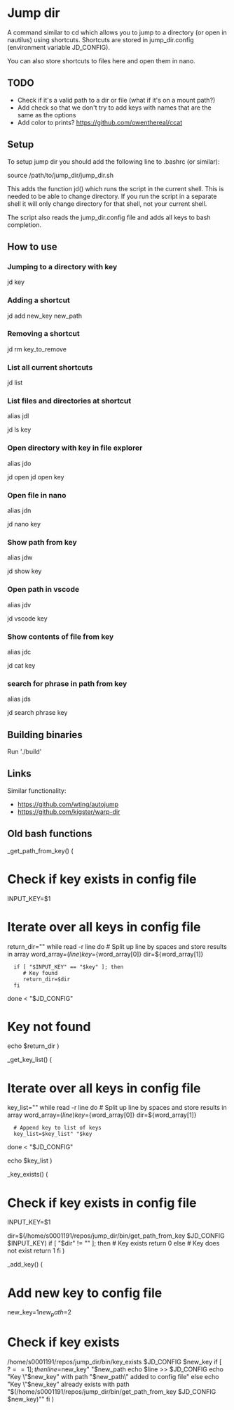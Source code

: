 # Jump dir

A command similar to cd which allows you to jump to a directory (or open in nautilus) using shortcuts.
Shortcuts are stored in jump_dir.config (environment variable JD_CONFIG).

You can also store shortcuts to files here and open them in nano.

## TODO

* Check if it's a valid path to a dir or file (what if it's on a mount path?)
* Add check so that we don't try to add keys with names that are the same as the options
* Add color to prints? https://github.com/owenthereal/ccat

## Setup

To setup jump dir you should add the following line to .bashrc (or similar):

source /path/to/jump_dir/jump_dir.sh

This adds the function jd() which runs the script in the current shell. This is needed to be able to change directory. If you run the script in a separate shell it will only change directory for that shell, not your current shell.

The script also reads the jump_dir.config file and adds all keys to bash completion.


## How to use

### Jumping to a directory with key

jd key

### Adding a shortcut

jd add new_key new_path

### Removing a shortcut

jd rm key_to_remove

### List all current shortcuts

jd list

### List files and directories at shortcut

alias jdl

jd ls key

### Open directory with key in file explorer

alias jdo

jd open
jd open key

### Open file in nano

alias jdn

jd nano key

### Show path from key

alias jdw

jd show key

### Open path in vscode

alias jdv

jd vscode key

### Show contents of file from key

alias jdc

jd cat key

### search for phrase in path from key

alias jds

jd search phrase key


## Building binaries

Run './build'

## Links

Similar functionality:
* https://github.com/wting/autojump
* https://github.com/kigster/warp-dir

## Old bash functions

_get_path_from_key()
(
   # Check if key exists in config file
   INPUT_KEY=$1

   # Iterate over all keys in config file
   return_dir=""
   while read -r line
   do
      # Split up line by spaces and store results in array
      word_array=($line)
      key=${word_array[0]}
      dir=${word_array[1]}

      if [ "$INPUT_KEY" == "$key" ]; then
         # Key found
         return_dir=$dir
      fi
   done < "$JD_CONFIG"

   # Key not found
   echo $return_dir
)

_get_key_list()
(
   # Iterate over all keys in config file
   key_list=""
   while read -r line
   do
      # Split up line by spaces and store results in array
      word_array=($line)
      key=${word_array[0]}
      dir=${word_array[1]}

      # Append key to list of keys
      key_list=$key_list" "$key
   done < "$JD_CONFIG"

   echo $key_list
)

_key_exists()
(
   # Check if key exists in config file
   INPUT_KEY=$1

   dir=$(/home/s0001191/repos/jump_dir/bin/get_path_from_key $JD_CONFIG $INPUT_KEY)
   if [ "$dir" != "" ]; then
      # Key exists
      return 0
   else
      # Key does not exist
      return 1
   fi
)

_add_key()
(
   # Add new key to config file
   new_key=$1
   new_path=$2

   # Check if key exists
   /home/s0001191/repos/jump_dir/bin/key_exists $JD_CONFIG $new_key
   if [ $? == 1 ] ; then
      line=$new_key" "$new_path
      echo $line >> $JD_CONFIG
      echo "Key \"$new_key\" with path \"$new_path\" added to config file"
   else
      echo "Key \"$new_key\" already exists with path \"$(/home/s0001191/repos/jump_dir/bin/get_path_from_key $JD_CONFIG $new_key)\""
   fi
)
